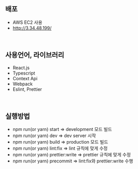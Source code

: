 ## 배포

- AWS EC2 사용
- http://3.34.48.199/

</br>

## 사용언어, 라이브러리

- React.js
- Typescript
- Context Api
- Webpack
- Eslint, Prettier

</br>

## 실행방법

- npm run(or yarn) start => development 모드 빌드
- npm run(or yarn) dev => dev server 시작
- npm run(or yarn) build => production 모드 빌드
- npm run(or yarn) lint:fix => lint 규칙에 맞게 수정
- npm run(or yarn) prettier:write => prettier 규칙에 맞게 수정
- npm run(or yarn) precommit => lint:fix와 prettier:write 수행 
